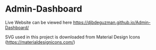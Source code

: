 # Admin-Dashboard

Live Website can be viewed here
https://djbdeguzman.github.io/Admin-Dashboard/

SVG used in this project is downloaded from Material Design Icons (https://materialdesignicons.com/)
